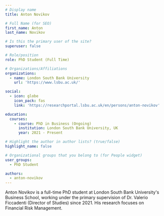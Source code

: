 ```yaml
---
# Display name
title: Anton Novikov

# Full Name (for SEO)
first_name: Anton
last_name: Novikov

# Is this the primary user of the site?
superuser: false

# Role/position
role: PhD Student (Full Time)

# Organizations/Affiliations
organizations:
  - name: London South Bank University
    url: 'https://www.lsbu.ac.uk/'

social:
  - icon: globe
    icon_pack: fas
    link: 'https://researchportal.lsbu.ac.uk/en/persons/anton-novikov'

education:
  courses:
    - course: PhD in Business (Ongoing)
      institution: London South Bank University, UK
      year: 2021 - Present

# Highlight the author in author lists? (true/false)
highlight_name: false

# Organizational groups that you belong to (for People widget)
user_groups:
  - PhD Student

authors:
  - anton-novikov
---
```


Anton Novikov is a full-time PhD student at London South Bank University's Business School, working under the primary supervision of Dr. Valerio Ficcadenti (Director of Studies) since 2021. His research focuses on Financial Risk Management.